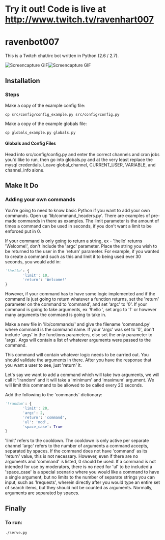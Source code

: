Try it out! Code is live at
http://www.twitch.tv/ravenhart007
===============================

# ravenbot007

This is a Twitch chat/irc bot written in Python (2.6 / 2.7).

![Screencapture GIF](http://i.imgur.com/eLzyojy.gif?1)![Screencapture GIF](http://i.imgur.com/YjObviU.gif)

## Installation

### Steps

Make a copy of the example config file:

`cp src/config/config_example.py src/config/config.py`

Make a copy of the example globals file:

`cp globals_example.py globals.py`


#### Globals and Config Files

Head into src/config/config.py and enter the correct channels and cron jobs
you'd like to run, then go into globals.py and at the very least replace the
mysql credentials. Leave global_channel, CURRENT_USER, VARIABLE, and
channel_info alone.

## Make It Do

### Adding your own commands

You're going to need to know basic Python if you want to add your own commands. Open up 'lib/command_headers.py'. There are examples of pre-made commands in there as examples. The limit parameter is the amount of times a command can be used in seconds, if you don't want a limit to be enforced put in 0.

If your command is only going to return a string, ex - '!hello' returns 'Welcome!', don't include the 'argc' parameter. Place the string you wish to be returned to the user in the 'return' parameter. For example, if you wanted to create a command such as this and limit it to being used ever 30 seconds, you would add in:

```python
'!hello': {
		'limit': 10,
		'return': 'Welcome!'
}
```

However, if your command has to have some logic implemented and if the command is just going to return whatever a function returns, set the 'return' parameter on the command to 'command', and set 'argc' to '0'. If your command is going to take arguments, ex '!hello <name>', set argc to '1' or however many arguments the command is going to take in.

Make a new file in 'lib/commands/' and give the filename 'command.py' where command is the command name. If your 'argc' was set to '0', don't include 'args' in the functions parameters, else set the only parameter to 'args'. Args will contain a list of whatever arguments were passed to the command.

This command will contain whatever logic needs to be carried out. You should validate the arguments in there. After you have the response that you want a user to see, just 'return' it.

Let's say we want to add a command which will take two arguments, we will call it '!random' and it will take a 'minimum' and 'maximum' argument. We will limit this command to be allowed to be called every 20 seconds.

Add the following to the 'commands' dictionary:

```python
'!random': {
		'limit': 20,
		'argc': 2,
		'return': 'command',
		'ul': 'mod',
		'space_case': True
}
```

'limit' refers to the cooldown. The cooldown is only active per separate channel
'argc' refers to the number of arguments a command accepts, separated by spaces. If the command does not have 'command' as its 'return' value, this is not necessary. However, even if there are no arguments and 'command' is listed, 0 should be used.
If a command is not intended for use by moderators, there is no need for 'ul' to be included
a 'space_case' is a special scenario where you would like a command to have a single argument, but no limits to the number of separate strings you can input, such as '!requests', wherein directly after you would type an entire set of search items, but they should not be counted as arguments. Normally, arguments are separated by spaces.

## Finally

### To run:

`./serve.py`

